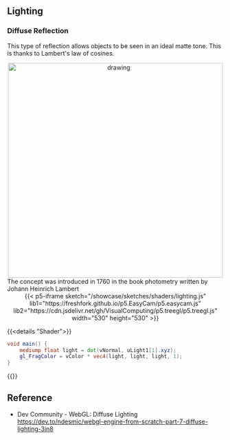 ## Lighting

### Diffuse Reflection
This type of reflection allows objects to be seen in an ideal matte tone. This is thanks to Lambert's law of cosines.
<center><img src="https://upload.wikimedia.org/wikipedia/commons/b/bd/Lambert2.gif" alt="drawing" width="500"/></center>
The concept was introduced in 1760 in the book photometry written by Johann Heinrich Lambert
<center>
{{< p5-iframe sketch="/showcase/sketches/shaders/lighting.js" lib1="https://freshfork.github.io/p5.EasyCam/p5.easycam.js" lib2="https://cdn.jsdelivr.net/gh/VisualComputing/p5.treegl/p5.treegl.js" width="530" height="530" >}}
</center>

{{<details "Shader">}}
``` glsl
void main() {
    mediump float light = dot(vNormal, uLight1[1].xyz);
    gl_FragColor = vColor * vec4(light, light, light, 1);
}
```
{{</details >}}

## Reference
* Dev Community - WebGL: Diffuse Lighting https://dev.to/ndesmic/webgl-engine-from-scratch-part-7-diffuse-lighting-3in8
